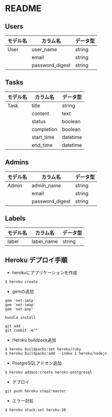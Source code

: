 # README

## Users
|モデル名|カラム名         |データ型|
|-------|---------------|------|
|User   |user_name      |string|
|       |email          |string|
|       |password_digest|string|

## Tasks

|モデル名 |カラム名    |データ型 |
|-------|-----------|--------|
|Task   |title      |string  |
|       |content    |text    |
|       |status     |boolean |
|       |completion |boolean |
|       |start_time |datetime|
|       |end_time   |datetime|


## Admins
|モデル名|カラム名         |データ型|
|-------|---------------|-------|
|Admin  |admin_name     |string |
|       |email          |string |
|       |password_digest|string |

## Labels

|モデル名|カラム名|データ型|
|-------|------|-------|
|label  |label_name|string|



## Heroku デプロイ手順
- herokuにアプリケーションを作成
```
$ heroku create
```
- gemの追加
```
gem 'net-smtp'
gem 'net-imap'
gem 'net-pop'
```
```
bundle install
```
```
git add .
git commit -m""
```

- Heroku buildpack追加
```
$ heroku buildpacks:set heroku/ruby
$ heroku buildpacks:add --index 1 heroku/nodejs
```
- PostgreSQLアドオン追加
```
$ heroku addons:create heroku-postgresql
```
- デプロイ
```
git push heroku step2:master
```

- エラー対処

```
$ heroku stack:set heroku-20
```